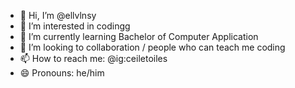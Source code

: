 - 👋 Hi, I’m @ellvlnsy
- 👀 I’m interested in codingg
- 🌱 I’m currently learning Bachelor of Computer Application
- 💞️ I’m looking to collaboration / people who can teach me coding
- 📫 How to reach me: @ig:ceiletoiles
- 😄 Pronouns: he/him


<!---
ellvlnsy/ellvlnsy is a ✨ special ✨ repository because its `README.md` (this file) appears on your GitHub profile.
You can click the Preview link to take a look at your changes.
--->
